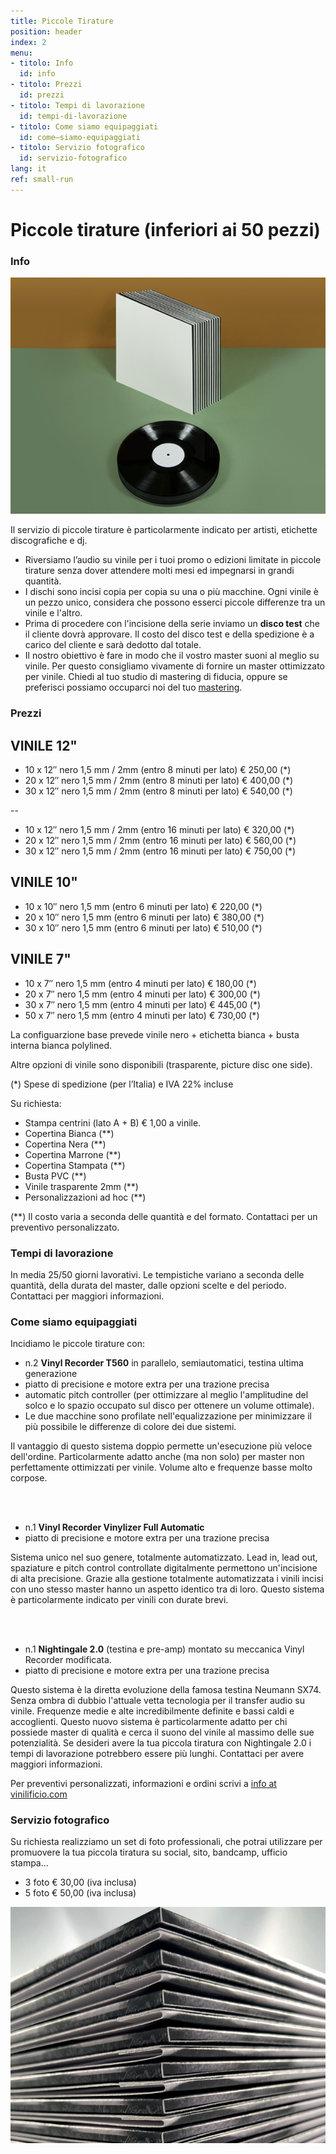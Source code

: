 ```yaml
---
title: Piccole Tirature
position: header
index: 2
menu:
- titolo: Info
  id: info
- titolo: Prezzi
  id: prezzi
- titolo: Tempi di lavorazione
  id: tempi-di-lavorazione
- titolo: Come siamo equipaggiati
  id: come–siamo-equipaggiati
- titolo: Servizio fotografico
  id: servizio-fotografico
lang: it
ref: small-run
---
```

# Piccole tirature (inferiori ai 50 pezzi)

### Info

![piccole tirature](/img/smallrun_07_small.jpg)

Il servizio di piccole tirature è particolarmente indicato per artisti, etichette discografiche e dj.

* Riversiamo l’audio su vinile per i tuoi promo o edizioni limitate in piccole tirature senza dover attendere molti mesi ed impegnarsi in grandi quantità.
* I dischi sono incisi copia per copia su una o più macchine. Ogni vinile è un pezzo unico, considera che possono esserci piccole differenze tra un vinile e l'altro.
* Prima di procedere con l'incisione della serie inviamo un <b>disco test</b> che il cliente dovrà approvare. Il costo del disco test e della spedizione è a carico del cliente e sarà dedotto dal totale.
* Il nostro obiettivo è fare in modo che il vostro master suoni al meglio su vinile. Per questo consigliamo vivamente di fornire un master ottimizzato per vinile. Chiedi al tuo studio di mastering di fiducia, oppure se preferisci possiamo occuparci noi del tuo [mastering](/mastering/).


### Prezzi

## VINILE 12" 

* 10 x 12″ nero 1,5 mm / 2mm (entro 8 minuti per lato) € 250,00 (*)
* 20 x 12″ nero 1,5 mm / 2mm (entro 8 minuti per lato) € 400,00 (*)
* 30 x 12″ nero 1,5 mm / 2mm (entro 8 minuti per lato)  € 540,00 (*)


--

* 10 x 12″ nero 1,5 mm / 2mm (entro 16 minuti per lato) € 320,00 (*)
* 20 x 12″ nero 1,5 mm / 2mm (entro 16 minuti per lato) € 560,00 (*)
* 30 x 12″ nero 1,5 mm / 2mm (entro 16 minuti per lato)  € 750,00 (*)

## VINILE 10"

* 10 x 10″ nero 1,5 mm (entro 6 minuti per lato) € 220,00 (*)
* 20 x 10″ nero 1,5 mm (entro 6 minuti per lato) € 380,00 (*)
* 30 x 10″ nero 1,5 mm (entro 6 minuti per lato) € 510,00 (*)

## VINILE 7"

* 10 x 7″ nero 1,5 mm (entro 4 minuti per lato) € 180,00 (*)
* 20 x 7″ nero 1,5 mm (entro 4 minuti per lato) € 300,00 (*)
* 30 x 7″ nero 1,5 mm (entro 4 minuti per lato) € 445,00 (*)
* 50 x 7″ nero 1,5 mm (entro 4 minuti per lato) € 730,00 (*)



La configuarzione base prevede vinile nero + etichetta bianca + busta interna bianca polylined.

Altre opzioni di vinile sono disponibili (trasparente, picture disc one side).

(*) Spese di spedizione (per l’Italia) e IVA 22% incluse

Su richiesta:

* Stampa centrini (lato A + B) € 1,00 a vinile.
* Copertina Bianca (**)
* Copertina Nera (**)
* Copertina Marrone (**)
* Copertina Stampata (**)
* Busta PVC (**)
* Vinile trasparente 2mm (**)
* Personalizzazioni ad hoc (**)

(**) Il costo varia a seconda delle quantità e del formato. Contattaci per un preventivo personalizzato.

### Tempi di lavorazione

In media 25/50 giorni lavorativi. 
Le tempistiche variano a seconda delle quantità, della durata del master, dalle opzioni scelte e del periodo. Contattaci per maggiori informazioni.

### Come siamo equipaggiati

Incidiamo le piccole tirature con:
<br>

* n.2  **Vinyl Recorder T560** in parallelo, semiautomatici, testina ultima generazione 
* piatto di precisione e motore extra per una trazione precisa
* automatic pitch controller (per ottimizzare al meglio l'amplitudine del solco e lo spazio occupato sul disco per ottenere un volume ottimale). 
* Le due macchine sono profilate nell'equalizzazione per minimizzare il più possibile le differenze di colore dei due sistemi. 

Il vantaggio di questo sistema doppio permette un'esecuzione più veloce dell'ordine. Particolarmente adatto anche (ma non solo) per master non perfettamente ottimizzati per vinile. Volume alto e frequenze basse molto corpose.

<br>
<br>

* n.1 **Vinyl Recorder Vinylizer Full Automatic** 
* piatto di precisione e motore extra per una trazione precisa

Sistema unico nel suo genere, totalmente automatizzato. Lead in, lead out, spaziature e pitch control controllate digitalmente permettono un'incisione di alta precisione. Grazie alla gestione totalmente automatizzata i vinili incisi con uno stesso master hanno un aspetto identico tra di loro. 
Questo sistema è particolarmente indicato per vinili con durate brevi.

<br>
<br>


* n.1 **Nightingale 2.0** (testina e pre-amp) montato su meccanica Vinyl Recorder modificata. 
* piatto di precisione e motore extra per una trazione precisa

Questo sistema è la diretta evoluzione della famosa testina Neumann SX74. Senza ombra di dubbio l'attuale vetta tecnologia per il transfer audio su vinile. Frequenze medie e alte incredibilmente definite e bassi caldi e accoglienti. Questo nuovo sistema è particolarmente adatto per chi possiede master di qualità e cerca il suono del vinile al massimo delle sue potenzialità. 
Se desideri avere la tua piccola tiratura con Nightingale 2.0 i tempi di lavorazione potrebbero essere più lunghi. Contattaci per avere maggiori informazioni.

Per preventivi personalizzati, informazioni e ordini scrivi a <a href="mailto:info@vinilificio.com">info at vinilificio.com</a>

### Servizio fotografico

Su richiesta realizziamo un set di foto professionali, che potrai utilizzare per promuovere la tua piccola tiratura su social, sito, bandcamp, ufficio stampa...


* 3 foto € 30,00 (iva inclusa)
* 5 foto € 50,00 (iva inclusa)

![small runs](/img/small-run_small.jpg)
